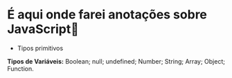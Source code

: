 # É aqui onde farei anotações sobre JavaScript:baby_chick:

- Tipos primitivos

**Tipos de Variáveis:**  Boolean; null; undefined; Number; String; Array; Object; Function.

 

 

